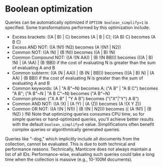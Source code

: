 # Boolean optimization
Queries can be automatically optimized if `OPTION boolean_simplify=1` is specified. Some transformations performed by this optimization include:

* Excess brackets: ((A | B) | C) becomes (A | B | C); ((A B) C) becomes (A B C)
* Excess AND NOT: ((A !N1) !N2) becomes (A !(N1 | N2))
* Common NOT: ((A !N) | (B !N)) becomes ((A | B) !N)
* Common Compound NOT: ((A !(N AA)) | (B !(N BB))) becomes (((A | B) !N) | (A !AA) | (B !BB)) if the cost of evaluating N is greater than the sum of evaluating A and B
* Common subterm: ((A (N | AA)) | (B (N | BB))) becomes (((A | B) N) | (A AA) | (B BB)) if the cost of evaluating N is greater than the sum of evaluating A and B
* Common keywords: (A | "A B"~N) becomes A; ("A B" | "A B C") becomes "A B"; ("A B"~N | "A B C"~N) becomes ("A B"~N)
* Common phrase: ("X A B" | "Y A B") becomes ("("X"|"Y") A B")
* Common AND NOT: ((A !X) | (A !Y) | (A !Z)) becomes (A !(X Y Z))
* Common OR NOT: ((A !(N | N1)) | (B !(N | N2))) becomes (( (A !N1) | (B !N2) ) !N)
Note that optimizing queries consumes CPU time, so for simple queries or hand-optimized queries, you'll achieve better results with the default `boolean_simplify=0` value. Simplifications often benefit complex queries or algorithmically generated queries.

Queries like "-dog," which implicitly include all documents from the collection, cannot be evaluated. This is due to both technical and performance reasons. Technically, Manticore does not always maintain a list of all IDs. Performance-wise, evaluating such queries could take a long time when the collection is massive (e.g., 10-100M documents).
 
<!-- proofread -->